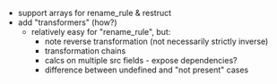 * support arrays for rename_rule & restruct
* add "transformers" (how?)
	* relatively easy for "rename_rule", but:
		* note reverse transformation (not necessarily strictly inverse)
		* transformation chains
		* calcs on multiple src fields - expose dependencies?
		* difference between undefined and "not present" cases
